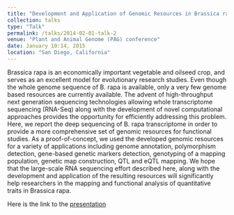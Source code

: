 ```yaml
---
title: "Development and Application of Genomic Resources in Brassica rapa at Brassicas workshop "
collection: talks
type: "Talk"
permalink: /talks/2014-02-01-talk-2
venue: "Plant and Animal Genome (PAG) conference"
date: January 10:14, 2015
location: "San Diego, California"
---
```


Brassica rapa is an economically important vegetable and oilseed crop, and serves as an excellent model for evolutionary research studies. Even though the whole genome sequence of B. rapa is available, only a very few genome based resources are currently available. The advent of high-throughput next generation sequencing technologies allowing whole transcriptome sequencing (RNA-Seq) along with the development of novel computational approaches provides the opportunity for efficiently addressing this problem. Here, we report the deep sequencing of B. rapa transcriptome in order to provide a more comprehensive set of genomic resources for functional studies. As a proof-of-concept, we used the developed genomic resources for a variety of applications including genome annotation, polymorphism detection, gene-based genetic markers detection, genotyping of a mapping population, genetic map construction, QTL and eQTL mapping. We hope that the large-scale RNA sequencing effort described here, along with the development and application of the resulting resources will significantly help researchers in the mapping and functional analysis of quantitative traits in Brassica rapa.

Here is the link to the [presentation](https://speakerdeck.com/upendrak/pag-2015-brassica)
